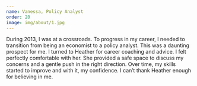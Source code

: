 ```yaml
---
name: Vanessa, Policy Analyst
order: 20
image: img/about/1.jpg
---
```


During 2013, I was at a crossroads.  To progress in my career, I needed to transition from being an economist to a policy analyst.  This was a daunting prospect for me.  I turned to Heather for career coaching and advice.  I felt perfectly comfortable with her.  She provided a safe space to discuss my concerns and a gentle push in the right direction.  Over time, my skills started to improve and with it, my confidence.  I can’t thank Heather enough for believing in me.

